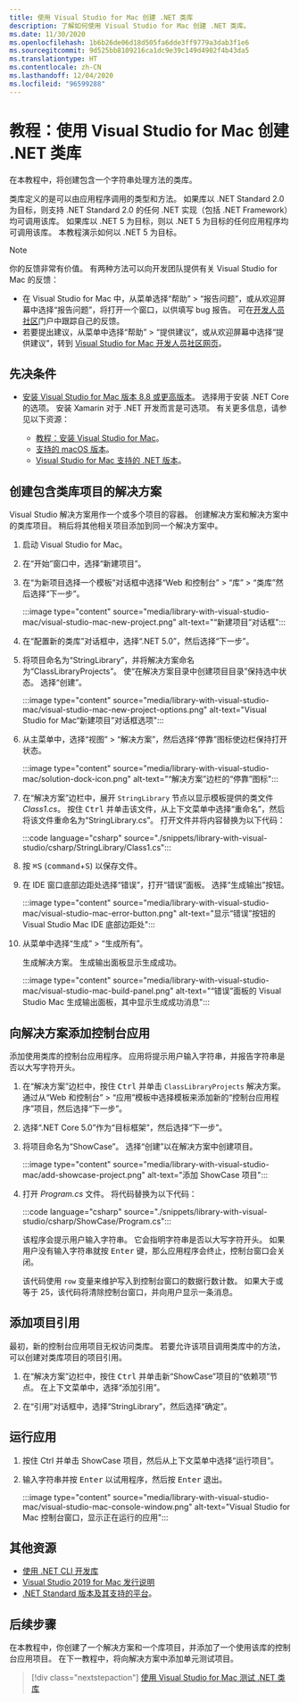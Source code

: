 ```yaml
---
title: 使用 Visual Studio for Mac 创建 .NET 类库
description: 了解如何使用 Visual Studio for Mac 创建 .NET 类库。
ms.date: 11/30/2020
ms.openlocfilehash: 1b6b26de06d18d505fa6dde3ff9779a3dab3f1e6
ms.sourcegitcommit: 9d525bb8109216ca1dc9e39c149d4902f4b43da5
ms.translationtype: HT
ms.contentlocale: zh-CN
ms.lasthandoff: 12/04/2020
ms.locfileid: "96599288"
---
```

# <a name="tutorial-create-a-net-class-library-using-visual-studio-for-mac"></a>教程：使用 Visual Studio for Mac 创建 .NET 类库

在本教程中，将创建包含一个字符串处理方法的类库。

类库定义的是可以由应用程序调用的类型和方法。 如果库以 .NET Standard 2.0 为目标，则支持 .NET Standard 2.0 的任何 .NET 实现（包括 .NET Framework）均可调用该库。 如果库以 .NET 5 为目标，则以 .NET 5 为目标的任何应用程序均可调用该库。 本教程演示如何以 .NET 5 为目标。

> [!NOTE]
> 你的反馈非常有价值。 有两种方法可以向开发团队提供有关 Visual Studio for Mac 的反馈：
>
> - 在 Visual Studio for Mac 中，从菜单选择“帮助” > “报告问题”，或从欢迎屏幕中选择“报告问题”，将打开一个窗口，以供填写 bug 报告。 可在[开发人员社区](https://aka.ms/feedback/report?space=41)门户中跟踪自己的反馈。
> - 若要提出建议，从菜单中选择“帮助” > “提供建议”，或从欢迎屏幕中选择“提供建议”，转到 [Visual Studio for Mac 开发人员社区网页](https://aka.ms/feedback/suggest?space=41)。

## <a name="prerequisites"></a>先决条件

* [安装 Visual Studio for Mac 版本 8.8 或更高版本](https://visualstudio.microsoft.com/vs/mac/?utm_medium=microsoft&utm_source=docs.microsoft.com&utm_campaign=inline+link)。 选择用于安装 .NET Core 的选项。 安装 Xamarin 对于 .NET 开发而言是可选项。 有关更多信息，请参见以下资源：

  * [教程：安装 Visual Studio for Mac](/visualstudio/mac/installation)。
  * [支持的 macOS 版本](../install/macos.md)。
  * [Visual Studio for Mac 支持的 .NET 版本](/visualstudio/mac/net-core-support)。

## <a name="create-a-solution-with-a-class-library-project"></a>创建包含类库项目的解决方案

Visual Studio 解决方案用作一个或多个项目的容器。 创建解决方案和解决方案中的类库项目。 稍后将其他相关项目添加到同一个解决方案中。

1. 启动 Visual Studio for Mac。

1. 在“开始”窗口中，选择“新建项目”。

1. 在“为新项目选择一个模板”对话框中选择“Web 和控制台” > “库” > “类库”然后选择“下一步”。

   :::image type="content" source="media/library-with-visual-studio-mac/visual-studio-mac-new-project.png" alt-text="“新建项目”对话框":::

1. 在“配置新的类库”对话框中，选择“.NET 5.0”，然后选择“下一步”。

1. 将项目命名为“StringLibrary”，并将解决方案命名为“ClassLibraryProjects”。 使“在解决方案目录中创建项目目录”保持选中状态。 选择“创建”。

   :::image type="content" source="media/library-with-visual-studio-mac/visual-studio-mac-new-project-options.png" alt-text="Visual Studio for Mac“新建项目”对话框选项":::

1. 从主菜单中，选择“视图” > “解决方案”，然后选择“停靠”图标使边栏保持打开状态。

   :::image type="content" source="media/library-with-visual-studio-mac/solution-dock-icon.png" alt-text="“解决方案”边栏的“停靠”图标":::

1. 在“解决方案”边栏中，展开 `StringLibrary` 节点以显示模板提供的类文件 *Class1.cs*。 按住 <kbd>Ctrl</kbd> 并单击该文件，从上下文菜单中选择“重命名”，然后将该文件重命名为“StringLibrary.cs”。 打开文件并将内容替换为以下代码：

   :::code language="csharp" source="./snippets/library-with-visual-studio/csharp/StringLibrary/Class1.cs":::

1. 按 <kbd>⌘</kbd><kbd>S</kbd> (<kbd>command</kbd>+<kbd>S</kbd>) 以保存文件。

1. 在 IDE 窗口底部边距处选择“错误”，打开“错误”面板。 选择“生成输出”按钮。

   :::image type="content" source="media/library-with-visual-studio-mac/visual-studio-mac-error-button.png" alt-text="显示“错误”按钮的 Visual Studio Mac IDE 底部边距处":::

1. 从菜单中选择“生成” > “生成所有”。

   生成解决方案。 生成输出面板显示生成成功。

   :::image type="content" source="media/library-with-visual-studio-mac/visual-studio-mac-build-panel.png" alt-text="“错误”面板的 Visual Studio Mac 生成输出面板，其中显示生成成功消息":::

## <a name="add-a-console-app-to-the-solution"></a>向解决方案添加控制台应用

添加使用类库的控制台应用程序。 应用将提示用户输入字符串，并报告字符串是否以大写字符开头。

1. 在“解决方案”边栏中，按住 <kbd>Ctrl</kbd> 并单击 `ClassLibraryProjects` 解决方案。 通过从“Web 和控制台” > “应用”模板中选择模板来添加新的“控制台应用程序”项目，然后选择“下一步”。

1. 选择“.NET Core 5.0”作为“目标框架”，然后选择“下一步”。

1. 将项目命名为“ShowCase”。 选择“创建”以在解决方案中创建项目。

   :::image type="content" source="media/library-with-visual-studio-mac/add-showcase-project.png" alt-text="添加 ShowCase 项目":::

1. 打开 *Program.cs* 文件。 将代码替换为以下代码：

   :::code language="csharp" source="./snippets/library-with-visual-studio/csharp/ShowCase/Program.cs":::

   该程序会提示用户输入字符串。 它会指明字符串是否以大写字符开头。 如果用户没有输入字符串就按 <kbd>Enter</kbd> 键，那么应用程序会终止，控制台窗口会关闭。

   该代码使用 `row` 变量来维护写入到控制台窗口的数据行数计数。 如果大于或等于 25，该代码将清除控制台窗口，并向用户显示一条消息。

## <a name="add-a-project-reference"></a>添加项目引用

最初，新的控制台应用项目无权访问类库。 若要允许该项目调用类库中的方法，可以创建对类库项目的项目引用。

1. 在“解决方案”边栏中，按住 <kbd>Ctrl</kbd> 并单击新“ShowCase”项目的“依赖项”节点。 在上下文菜单中，选择“添加引用”。

1. 在“引用”对话框中，选择“StringLibrary”，然后选择“确定”。

## <a name="run-the-app"></a>运行应用

1. 按住 Ctrl<kbd></kbd> 并单击 ShowCase 项目，然后从上下文菜单中选择“运行项目”。

1. 输入字符串并按 <kbd>Enter</kbd> 以试用程序，然后按 <kbd>Enter</kbd> 退出。

   :::image type="content" source="media/library-with-visual-studio-mac/visual-studio-mac-console-window.png" alt-text="Visual Studio for Mac 控制台窗口，显示正在运行的应用":::

## <a name="additional-resources"></a>其他资源

* [使用 .NET CLI 开发库](libraries.md)
* [Visual Studio 2019 for Mac 发行说明](/visualstudio/releasenotes/vs2019-mac-relnotes)
* [.NET Standard 版本及其支持的平台](../../standard/net-standard.md)。

## <a name="next-steps"></a>后续步骤

在本教程中，你创建了一个解决方案和一个库项目，并添加了一个使用该库的控制台应用项目。 在下一教程中，将向解决方案中添加单元测试项目。

> [!div class="nextstepaction"]
> [使用 Visual Studio for Mac 测试 .NET 类库](testing-library-with-visual-studio-mac.md)
